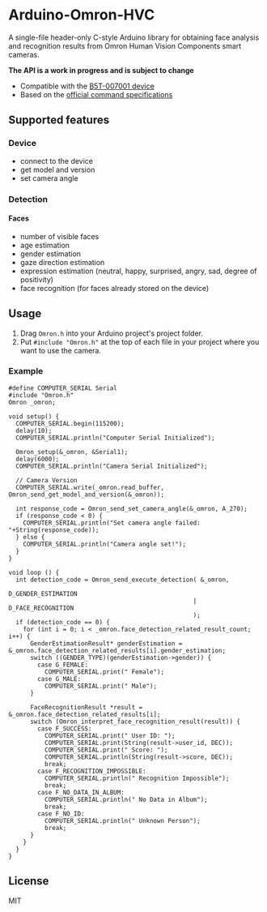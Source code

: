 # Arduino-Omron-HVC
A single-file header-only C-style Arduino library for obtaining face analysis and recognition results from Omron Human Vision Components smart cameras.

**The API is a work in progress and is subject to change**

- Compatible with the [B5T-007001 device](https://plus-sensing.omron.com/product/B5T-007001/)
- Based on the [official command specifications](https://plus-sensing.omron.com/product/B5T-007001/files/commandspecifications/B5T-007001_CommandSpecifications_A.pdf)

## Supported features
### Device
- connect to the device
- get model and version
- set camera angle
### Detection
#### Faces
- number of visible faces
- age estimation
- gender estimation
- gaze direction estimation
- expression estimation (neutral, happy, surprised, angry, sad, degree of positivity)
- face recognition (for faces already stored on the device)

## Usage
1. Drag `Omron.h` into your Arduino project's project folder.
2. Put `#include "Omron.h"` at the top of each file in your project where you want to use the camera.

### Example
```
#define COMPUTER_SERIAL Serial
#include "Omron.h"
Omron _omron;

void setup() {
  COMPUTER_SERIAL.begin(115200);
  delay(10);
  COMPUTER_SERIAL.println("Computer Serial Initialized");

  Omron_setup(&_omron, &Serial1);
  delay(6000);
  COMPUTER_SERIAL.println("Camera Serial Initialized");
  
  // Camera Version
  COMPUTER_SERIAL.write(_omron.read_buffer, Omron_send_get_model_and_version(&_omron));
  
  int response_code = Omron_send_set_camera_angle(&_omron, A_270);
  if (response_code < 0) {
    COMPUTER_SERIAL.println("Set camera angle failed: "+String(response_code));
  } else {
    COMPUTER_SERIAL.println("Camera angle set!");
  }
}

void loop () {
  int detection_code = Omron_send_execute_detection( &_omron,
                                                     D_GENDER_ESTIMATION
                                                   | D_FACE_RECOGNITION
                                                   );
  if (detection_code == 0) {
    for (int i = 0; i < _omron.face_detection_related_result_count; i++) {
      GenderEstimationResult* genderEstimation = &_omron.face_detection_related_results[i].gender_estimation;
      switch ((GENDER_TYPE)(genderEstimation->gender)) {
        case G_FEMALE:
          COMPUTER_SERIAL.print(" Female");
        case G_MALE:
          COMPUTER_SERIAL.print(" Male");
      }

      FaceRecognitionResult *result = &_omron.face_detection_related_results[i];
      switch (Omron_interpret_face_recognition_result(result)) {
        case F_SUCCESS:
          COMPUTER_SERIAL.print(" User ID: ");
          COMPUTER_SERIAL.print(String(result->user_id, DEC));
          COMPUTER_SERIAL.print(" Score: ");
          COMPUTER_SERIAL.println(String(result->score, DEC));
          break;
        case F_RECOGNITION_IMPOSSIBLE:
          COMPUTER_SERIAL.println(" Recognition Impossible");
          break;
        case F_NO_DATA_IN_ALBUM:
          COMPUTER_SERIAL.println(" No Data in Album");
          break;
        case F_NO_ID:
          COMPUTER_SERIAL.println(" Unknown Person");
          break;
      }
    }
  }
}
```

## License
MIT
